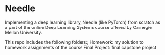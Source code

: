 # Needle
Implementing a deep learning library, Needle (like PyTorch) from scratch as a part of the online Deep Learning Systems course offered by Carnegie Mellon University.

This repo includes the following folders:;
Homework: my solution to homework assignments of the course
Final Project: final capstone project
